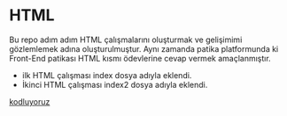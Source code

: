 # HTML
Bu repo adım adım HTML çalışmalarını oluşturmak ve gelişimimi gözlemlemek adına oluşturulmuştur.
Aynı zamanda patika platformunda ki Front-End patikası HTML kısmı ödevlerine cevap vermek amaçlanmıştır.
* ilk HTML çalışması index dosya adıyla eklendi.
* İkinci HTML çalışması index2 dosya adıyla eklendi.

[kodluyoruz](https://www.kodluyoruz.org/)

